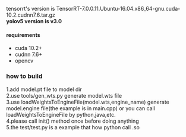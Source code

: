 tensorrt's version is TensorRT-7.0.0.11.Ubuntu-16.04.x86_64-gnu.cuda-10.2.cudnn7.6.tar.gz<br>
**yolov5 version is v3.0**
#### requirements
* cuda 10.2+ 
* cudnn 7.6+
* opencv 


### how to build
1.add model.pt file to model dir <br>
2.use tools/gen_wts.py generate model.wts file<br>
3.use loadWeightsToEngineFile(model.wts,engine_name) generate model.engine file(the example is in main.cpp) or you can call loadWeightsToEngineFile by python,java,etc.<br>
4.please call init() method once before doing anything <br>
5.the test/test.py is a example that how python call .so

